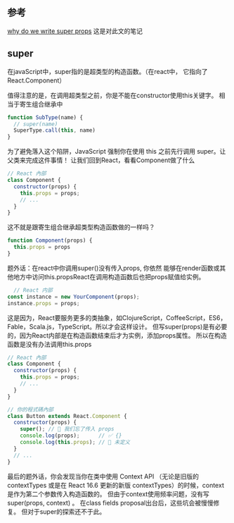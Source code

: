## 参考
[why do we write super props](https://overreacted.io/zh-hans/why-do-we-write-super-props/)
这是对此文的笔记
## super
在javaScript中，super指的是超类型的构造函数。（在react中， 它指向了React.Component）

值得注意的是，在调用超类型之前，你是不能在constructor使用this关键字。
相当于寄生组合继承中
```js
function SubType(name) {
  // super(name)
  SuperType.call(this, name)
}
```
为了避免落入这个陷阱，JavaScript 强制你在使用 this 之前先行调用 super。让父类来完成这件事情！
让我们回到React，看看Component做了什么
```js
// React 內部
class Component {
  constructor(props) {
    this.props = props;
    // ...
  }
}
```
这不就是跟寄生组合继承超类型构造函数做的一样吗？
```js
function Component(props) {
  this.props = props
}
```
题外话：在react中你调用super()没有传入props, 你依然
能够在render函数或其他地方中访问this.propsReact在调用构造函数后也把props赋值给实例。
```js
  // React 内部
const instance = new YourComponent(props);
instance.props = props;
```
这是因为，React要服务更多的类抽象，如ClojureScript，CoffeeScript，ES6，Fable，Scala.js，TypeScript。所以才会这样设计。
但写super(props)是有必要的，因为React内部是在构造函数结束后才为实例，添加props属性。
所以在构造函数是没有办法调用this.props
```js
// React 內部
class Component {
  constructor(props) {
    this.props = props;
    // ...
  }
}

// 你的程式碼內部
class Button extends React.Component {
  constructor(props) {
    super(); // 😬 我们忘了传入 props
    console.log(props);      // ✅ {}
    console.log(this.props); // 😬 未定义
  }
  // ...
}
```
最后的题外话，你会发现当你在类中使用 Context API （无论是旧版的 contextTypes 或是在 React 16.6 更新的新版 contextTypes）的时候，context 是作为第二个参数传入构造函数的。
但由于context使用频率问题，没有写 super(props, context) 。
在class fields proposal出台后，这些坑会被慢慢修复。
但对于super的探索还不于此。